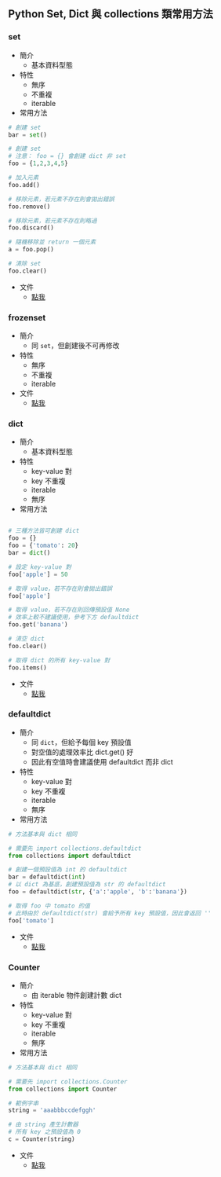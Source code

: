 ## Python Set, Dict 與 collections 類常用方法

### set
- 簡介
    - 基本資料型態
- 特性
    - 無序
    - 不重複
    - iterable
- 常用方法
```py
# 創建 set
bar = set()

# 創建 set
# 注意： foo = {} 會創建 dict 非 set
foo = {1,2,3,4,5}

# 加入元素
foo.add()

# 移除元素，若元素不存在則會拋出錯誤
foo.remove()

# 移除元素，若元素不存在則略過
foo.discard()

# 隨機移除並 return 一個元素
a = foo.pop()

# 清除 set
foo.clear()
```
- 文件
    - [點我][set]

### frozenset
- 簡介
    - 同 `set`，但創建後不可再修改
- 特性
    - 無序
    - 不重複
    - iterable
- 文件
    - [點我][set]

### dict
- 簡介
    - 基本資料型態
- 特性
    - key-value 對
    - key 不重複
    - iterable
    - 無序
- 常用方法

```py

# 三種方法皆可創建 dict
foo = {}
foo = {'tomato': 20}
bar = dict()

# 設定 key-value 對
foo['apple'] = 50

# 取得 value，若不存在則會拋出錯誤
foo['apple']

# 取得 value，若不存在則回傳預設值 None
# 效率上較不建議使用，參考下方 defaultdict
foo.get('banana')

# 清空 dict
foo.clear()

# 取得 dict 的所有 key-value 對
foo.items()
```

- 文件
    - [點我][dict]

### defaultdict
- 簡介
    - 同 `dict`，但給予每個 key 預設值
    - 對空值的處理效率比 dict.get() 好
    - 因此有空值時會建議使用 defaultdict 而非 dict
- 特性
    - key-value 對
    - key 不重複
    - iterable
    - 無序
- 常用方法

```py
# 方法基本與 dict 相同

# 需要先 import collections.defaultdict
from collections import defaultdict

# 創建一個預設值為 int 的 defaultdict
bar = defaultdict(int)
# 以 dict 為基底，創建預設值為 str 的 defaultdict
foo = defaultdict(str, {'a':'apple', 'b':'banana'})

# 取得 foo 中 tomato 的值
# 此時由於 defaultdict(str) 會給予所有 key 預設值，因此會返回 ''
foo['tomato']
```

- 文件
    - [點我][defaultdict]

### Counter
- 簡介
    - 由 iterable 物件創建計數 dict
- 特性
    - key-value 對
    - key 不重複
    - iterable
    - 無序
- 常用方法

```py
# 方法基本與 dict 相同

# 需要先 import collections.Counter
from collections import Counter

# 範例字串
string = 'aaabbbccdefggh'

# 由 string 產生計數器
# 所有 key 之預設值為 0
c = Counter(string)
```

- 文件
    - [點我][Counter]



[set]: https://docs.python.org/3/library/stdtypes.html?highlight=tuple#set-types-set-frozenset
[dict]: https://docs.python.org/3/library/stdtypes.html?highlight=tuple#mapping-types-dict
[defaultdict]: https://docs.python.org/zh-tw/3/library/collections.html#defaultdict-objects
[Counter]: https://docs.python.org/zh-tw/3/library/collections.html#counter-objects